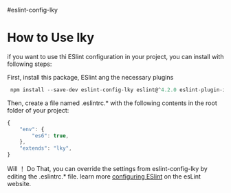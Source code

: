 
#eslint-config-lky


# How to Use lky

if you want to use thi ESlint configuration in your project, you can install with following steps:

First, install this package, ESlint ang the necessary plugins

``` javascript
 npm install --save-dev eslint-config-lky eslint@^4.2.0 eslint-plugin-import@^2.7.0  eslint-plugin-jsx-a11y@^6.0.0 eslint-plugin-react^7.1.0

```
Then, create a file named .eslintrc.* with the following contents in the root folder of your project:

```javascript
{
    "env": {
        "es6": true,
    },
    "extends": "lky",
}
```

Will ！ Do That, you can override the settings from eslint-config-lky by editing the .eslintrc.* file. learn more [configuring ESlint](https://eslint.org/docs/user-guide/configuring) on the esLint website.
